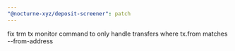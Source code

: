 ```yaml
---
"@nocturne-xyz/deposit-screener": patch
---
```


fix trm tx monitor command to only handle transfers where tx.from matches --from-address
